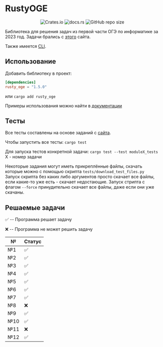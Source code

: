 # RustyOGE
<div align="center">

![Crates.io](https://img.shields.io/crates/v/rusty_oge?color=orange)
![docs.rs](https://img.shields.io/docsrs/rusty_oge)
![GitHub repo size](https://img.shields.io/github/repo-size/DarkSeriusCode/RustyOGE)

</div>

Библиотека для решения задач из первой части ОГЭ по информатике за 2023 год. Задачи брались с [этого](https://inf-oge.sdamgia.ru/prob_catalog) сайта.

Также имеется [CLI](https://github.com/DarkSeriusCode/RustyOGE/tree/main/cli/README.md).

## Использование
Добавить библиотеку в проект:
```toml
[dependencies]
rusty_oge = "1.5.0"
```
или
`cargo add rusty_oge`

Примеры использования можно найти в [документации](https://docs.rs/rusty_oge/1.5.0)

## Тесты
Все тесты составлены на основе заданий с [сайта](https://inf-oge.sdamgia.ru/prob_catalog).

Чтобы запустить все тесты:
`cargo test`

Для запуска тестов конкретной задачи:
`cargo test --test moduleX_tests` X - номер задачи

Некоторые задания могут иметь прикреплённые файлы, скачать которые можно с помощью скрипта `tests/download_test_files.py`
Запуск скрипта без каких либо аргументов просто скачает все файлы, если какие-то уже есть - скачает недостающие.
Запуск стрипта с флагом `--force` принудительно скачает все файлы, даже если они уже скачаны.

## Решаемые задачи
✅ -- Программа решает задачу

❌ -- Программа не может решить задачу


|№    |Статус|
|-----|------|
|№1   |  ✅  |
|№2   |  ✅  |
|№3   |  ✅  |
|№4   |  ✅  |
|№5   |  ✅  |
|№6   |  ✅  |
|№7   |  ✅  |
|№8   |  ❌  |
|№9   |  ✅  |
|№10  |  ✅  |
|№11  |  ❌  |
|№12  |  ✅  |

